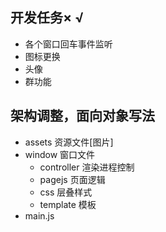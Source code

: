 ## 开发任务× √

* 各个窗口回车事件监听
* 图标更换 
* 头像
* 群功能  




##  架构调整，面向对象写法


* assets 资源文件[图片]
* window 窗口文件  
    * controller 渲染进程控制
    * pagejs 页面逻辑
    * css 层叠样式
    * template 模板
* main.js